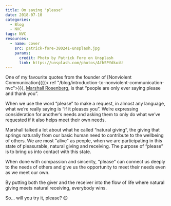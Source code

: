 ```yaml
---
title: On saying "please"
date: 2018-07-10
categories:
  - Blog  
  - NVC
tags: NVC
resources:
  - name: cover
    src: patrick-fore-380241-unsplash.jpg
    params:
      credit: Photo by Patrick Fore on Unsplash
      link: https://unsplash.com/photos/AfhSPYdkxiU
---
```

One of my favourite quotes from the founder of [Nonviolent Communication]({{< ref "/blog/introduction-to-nonviolent-communication-nvc">}}), [Marshall Rosenberg](https://en.wikipedia.org/wiki/Marshall_Rosenberg), is that “people are only ever saying please and thank you”. 

When we use the word “please” to make a request, in almost any language, what we’re really saying is “if it pleases you”. We’re expressing consideration for another’s needs and asking them to only do what we’ve requested if it also helps meet their own needs.

Marshall talked a lot about what he called “natural giving“, the giving that springs naturally from our basic human need to contribute to the wellbeing of others. We are most "alive" as people, when we are participating in this state of pleasurable, natural giving and receiving. The purpose of “please” is to bring us into contact with this state. 

When done with compassion and sincerity, “please” can connect us deeply to the needs of others and give us the opportunity to meet their needs even as we meet our own.

By putting both the giver and the receiver into the flow of life where natural giving meets natural receiving, everybody wins.

So... will you try it, please? :wink:
